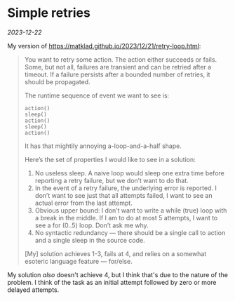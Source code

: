 # Simple retries

*2023-12-22*

My version of <https://matklad.github.io/2023/12/21/retry-loop.html>:

> You want to retry some action. The action either succeeds or fails. Some, but not all, failures are transient and can be retried after a timeout. If a failure persists after a bounded number of retries, it should be propagated.
>
> The runtime sequence of event we want to see is:
>
> ```
> action()
> sleep()
> action()
> sleep()
> action()
> ```
>
> It has that mightily annoying a-loop-and-a-half shape.
>
> Here’s the set of properties I would like to see in a solution:
>
> 1. No useless sleep. A naive loop would sleep one extra time before reporting a retry failure, but we don’t want to do that.
> 2. In the event of a retry failure, the underlying error is reported. I don’t want to see just that all attempts failed, I want to see an actual error from the last attempt.
> 3. Obvious upper bound: I don’t want to write a while (true) loop with a break in the middle. If I am to do at most 5 attempts, I want to see a for (0..5) loop. Don’t ask me why.
> 4. No syntactic redundancy — there should be a single call to action and a single sleep in the source code.
>
> [My] solution achieves 1-3, fails at 4, and relies on a somewhat esoteric language feature — for/else.

My solution *also* doesn't achieve 4, but I think that's due to the nature of the problem. I think
of the task as an initial attempt followed by zero or more delayed attempts.